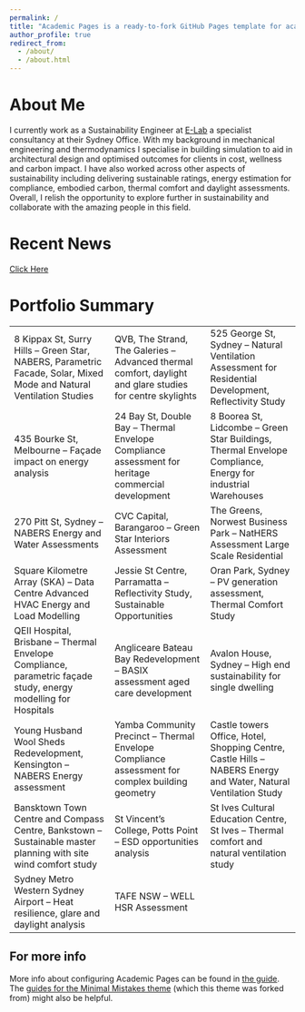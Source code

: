 ```yaml
---
permalink: /
title: "Academic Pages is a ready-to-fork GitHub Pages template for academic personal websites"
author_profile: true
redirect_from: 
  - /about/
  - /about.html
---
```

About Me
======
I currently work as a Sustainability Engineer at [E-Lab](https://www.e-lab.com.au/our-people) a specialist consultancy at their Sydney Office. With my background in mechanical engineering and thermodynamics I specialise in building simulation to aid in architectural design and optimised outcomes for clients in cost, wellness and carbon impact. I have also worked across other aspects of sustainability including delivering sustainable ratings, energy estimation for compliance, embodied carbon, thermal comfort and daylight assessments. Overall, I relish the opportunity to explore further in sustainability and collaborate with the amazing people in this field.

Recent News
======
[Click Here](https://www.linkedin.com/in/jack-madew-14814216b/)


Portfolio Summary
======
|  |  |  |
|---|---|---|
| 8 Kippax St, Surry Hills – Green Star, NABERS, Parametric Facade, Solar, Mixed Mode and Natural Ventilation Studies | QVB, The Strand, The Galeries – Advanced thermal comfort, daylight and glare studies for centre skylights | 525 George St, Sydney – Natural Ventilation Assessment for Residential Development, Reflectivity Study |
| 435 Bourke St, Melbourne – Façade impact on energy analysis | 24 Bay St, Double Bay – Thermal Envelope Compliance assessment for heritage commercial development | 8 Boorea St, Lidcombe – Green Star Buildings, Thermal Envelope Compliance, Energy for industrial Warehouses |
| 270 Pitt St, Sydney – NABERS Energy and Water Assessments | CVC Capital, Barangaroo – Green Star Interiors Assessment | The Greens, Norwest Business Park – NatHERS Assessment Large Scale Residential |
| Square Kilometre Array (SKA) – Data Centre Advanced HVAC Energy and Load Modelling | Jessie St Centre, Parramatta – Reflectivity Study, Sustainable Opportunities | Oran Park, Sydney – PV generation assessment, Thermal Comfort Study |
| QEII Hospital, Brisbane – Thermal Envelope Compliance, parametric façade study, energy modelling for Hospitals | Angliceare Bateau Bay Redevelopment – BASIX assessment aged care development | Avalon House, Sydney – High end sustainability for single dwelling |
| Young Husband Wool Sheds Redevelopment, Kensington – NABERS Energy assessment | Yamba Community Precinct – Thermal Envelope Compliance assessment for complex building geometry | Castle towers Office, Hotel, Shopping Centre, Castle Hills – NABERS Energy and Water, Natural Ventilation Study |
| Bansktown Town Centre and Compass Centre, Bankstown – Sustainable master planning with site wind comfort study | St Vincent’s College, Potts Point – ESD opportunities analysis | St Ives Cultural Education Centre, St Ives – Thermal comfort and natural ventilation study |
| Sydney Metro Western Sydney Airport – Heat resilience, glare and daylight analysis | TAFE NSW – WELL HSR Assessment |  |

For more info
------
More info about configuring Academic Pages can be found in [the guide](https://academicpages.github.io/markdown/). The [guides for the Minimal Mistakes theme](https://mmistakes.github.io/minimal-mistakes/docs/configuration/) (which this theme was forked from) might also be helpful.
